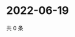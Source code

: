 # 2022-06-19

共 0 条

<!-- BEGIN WEIBO -->
<!-- 最后更新时间 Sun Jun 19 2022 13:16:01 GMT+0800 (China Standard Time) -->

<!-- END WEIBO -->
